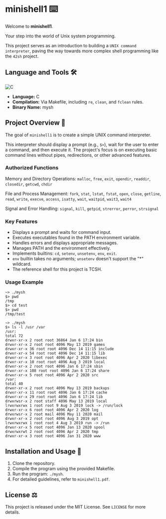 # minishell1 ⌨️

Welcome to **minishell1**.

Your step into the world of Unix system programming.

This project serves as an introduction to building a `UNIX command interpreter`, paving the way towards more complex shell programming like the `42sh` project.

## Language and Tools 🛠️

![C](https://img.shields.io/badge/C-00599C?style=for-the-badge&logo=c&logoColor=white)

- **Language:** C
- **Compilation:** Via Makefile, including `re`, `clean`, and `fclean` rules.
- **Binary Name:** mysh

## Project Overview 🔎

The goal of `minishell1` is to create a simple UNIX command interpreter.

This interpreter should display a prompt (e.g., `$>`), wait for the user to enter a command, and then execute it. The project's focus is on executing basic command lines without pipes, redirections, or other advanced features.

### Authorized Functions
Memory and Directory Operations: `malloc`, `free`, `exit`, `opendir`, `readdir`, `closedir`, `getcwd`, `chdir`

File and Process Management: `fork`, `stat`, `lstat`, `fstat`, `open`, `close`, `getline`, `read`, `write`, `execve`, `access`, `isatty`, `wait`, `waitpid`, `wait3`, `wait4`

Signal and Error Handling: `signal`, `kill`, `getpid`, `strerror`, `perror`, `strsignal`

### Key Features

- Displays a prompt and waits for command input.
- Executes executables found in the PATH environment variable.
- Handles errors and displays appropriate messages.
- Manages PATH and the environment effectively.
- Implements builtins: `cd`, `setenv`, `unsetenv`, `env`, `exit`.
- `env` builtin takes no arguments; `unsetenv` doesn't support the "*" wildcard.
- The reference shell for this project is TCSH.

### Usage Example

```
~> ./mysh
$> pwd
/tmp
$> cd test
$> pwd
/tmp/test

∼> ./mysh
$> ls -l /usr /var
/usr:
total 72
drwxr-xr-x 2 root root 36864 Jan 6 17:24 bin
drwxr-xr-x 2 root root 4096 May 13 2019 games
drwxr-xr-x 36 root root 4096 Dec 14 11:15 include
drwxr-xr-x 54 root root 4096 Dec 14 11:15 lib
drwxr-xr-x 3 root root 4096 Apr 2 2020 libexec
drwxr-xr-x 10 root root 4096 Aug 3 2019 local
drwxr-xr-x 2 root root 4096 Jan 6 17:24 sbin
drwxr-xr-x 108 root root 4096 Jan 6 17:24 share
drwxr-xr-x 5 root root 4096 Apr 2 2020 src
/var:
total 40
drwxr-xr-x 2 root root 4096 May 13 2019 backups
drwxr-xr-x 11 root root 4096 Jan 6 17:24 cache
drwxr-xr-x 29 root root 4096 Jan 6 17:24 lib
drwxrwsr-x 2 root staff 4096 May 13 2019 local
lrwxrwxrwx 1 root root 9 Aug 3 2019 lock -> /run/lock
drwxr-xr-x 6 root root 4096 Apr 2 2020 log
drwxrwsr-x 2 root mail 4096 May 11 2020 mail
drwxr-xr-x 2 root root 4096 Aug 3 2019 opt
lrwxrwxrwx 1 root root 4 Aug 3 2019 run -> /run
drwxr-xr-x 5 root root 4096 Jan 13 2020 spool
drwxrwxrwt 2 root root 4096 Apr 2 2020 tmp
drwxr-xr-x 3 root root 4096 Jan 31 2020 www
```

## Installation and Usage 💾

1. Clone the repository.
2. Compile the program using the provided Makefile.
3. Run the program: `./mysh`.
4. For detailed guidelines, refer to `minishell1.pdf`.


## License ⚖️

This project is released under the MIT License. See `LICENSE` for more details.

